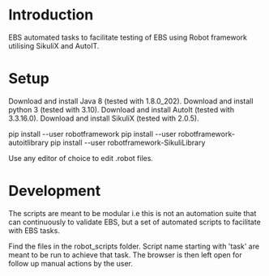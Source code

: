 Introduction
====

EBS automated tasks to facilitate testing of EBS using Robot framework utilising SikuliX and AutoIT.

Setup
====

Download and install Java 8 (tested with 1.8.0_202).
Download and install python 3 (tested with 3.10).
Download and install AutoIt (tested with 3.3.16.0).
Download and install SikuliX (tested with 2.0.5).

pip install --user robotframework
pip install --user robotframework-autoitlibrary
pip install --user robotframework-SikuliLibrary

Use any editor of choice to edit .robot files.

Development
=====

The scripts are meant to be modular i.e this is not an automation suite that can continuously to validate EBS, but a set of automated scripts to facilitate with EBS tasks.

Find the files in the robot_scripts folder. Script name starting with 'task' are meant to be run to achieve that task. The browser is then left open for follow up manual actions by the user.
